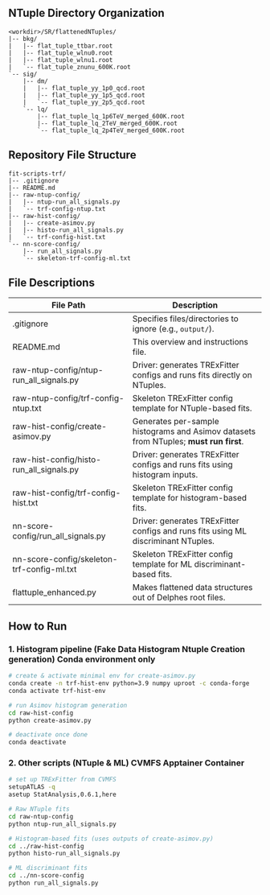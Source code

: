 ## NTuple Directory Organization

```
<workdir>/SR/flattenedNTuples/
|-- bkg/
|   |-- flat_tuple_ttbar.root
|   |-- flat_tuple_wlnu0.root
|   |-- flat_tuple_wlnu1.root
|   `-- flat_tuple_znunu_600K.root
`-- sig/
    |-- dm/
    |   |-- flat_tuple_yy_1p0_qcd.root
    |   |-- flat_tuple_yy_1p5_qcd.root
    |   `-- flat_tuple_yy_2p5_qcd.root
    `-- lq/
        |-- flat_tuple_lq_1p6TeV_merged_600K.root
        |-- flat_tuple_lq_2TeV_merged_600K.root
        `-- flat_tuple_lq_2p4TeV_merged_600K.root
```

## Repository File Structure

```
fit-scripts-trf/
|-- .gitignore
|-- README.md
|-- raw-ntup-config/
|   |-- ntup-run_all_signals.py
|   `-- trf-config-ntup.txt
|-- raw-hist-config/
|   |-- create-asimov.py
|   |-- histo-run_all_signals.py
|   `-- trf-config-hist.txt
`-- nn-score-config/
    |-- run_all_signals.py
    `-- skeleton-trf-config-ml.txt
```

## File Descriptions

| File Path                                  | Description                                                                                   |
|--------------------------------------------|-----------------------------------------------------------------------------------------------|
| .gitignore                                 | Specifies files/directories to ignore (e.g., `output/`).                                      |
| README.md                                  | This overview and instructions file.                                                         |
| raw-ntup-config/ntup-run_all_signals.py    | Driver: generates TRExFitter configs and runs fits directly on NTuples.                      |
| raw-ntup-config/trf-config-ntup.txt        | Skeleton TRExFitter config template for NTuple-based fits.                                    |
| raw-hist-config/create-asimov.py           | Generates per-sample histograms and Asimov datasets from NTuples; **must run first**.        |
| raw-hist-config/histo-run_all_signals.py   | Driver: generates TRExFitter configs and runs fits using histogram inputs.                   |
| raw-hist-config/trf-config-hist.txt        | Skeleton TRExFitter config template for histogram-based fits.                                 |
| nn-score-config/run_all_signals.py         | Driver: generates TRExFitter configs and runs fits using ML discriminant NTuples.            |
| nn-score-config/skeleton-trf-config-ml.txt | Skeleton TRExFitter config template for ML discriminant-based fits.                          |
| flattuple_enhanced.py                      | Makes flattened data structures out of Delphes root files.                                   |

## How to Run

### 1. Histogram pipeline (Fake Data Histogram Ntuple Creation generation) **Conda environment only**

```bash
# create & activate minimal env for create-asimov.py
conda create -n trf-hist-env python=3.9 numpy uproot -c conda-forge
conda activate trf-hist-env

# run Asimov histogram generation
cd raw-hist-config
python create-asimov.py

# deactivate once done
conda deactivate
```

### 2. Other scripts (NTuple & ML) **CVMFS Apptainer Container**

```bash
# set up TRExFitter from CVMFS
setupATLAS -q
asetup StatAnalysis,0.6.1,here

# Raw NTuple fits
cd raw-ntup-config
python ntup-run_all_signals.py

# Histogram-based fits (uses outputs of create-asimov.py)
cd ../raw-hist-config
python histo-run_all_signals.py

# ML discriminant fits
cd ../nn-score-config
python run_all_signals.py
```
